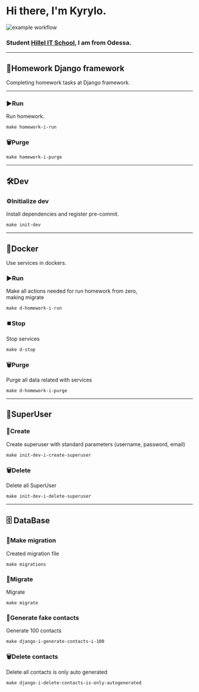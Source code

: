 # Hi there, I'm Kyrylo.
![example workflow](https://github.com/Hillel-i-Python-Pro-i-2022-12-27/homework__kulyk__kyrylo__hw5/actions/workflows/main-workflow.yml/badge.svg)
### Student [Hillel IT School](https://ithillel.ua/), I am from Odessa.
***
## 📝Homework Django framework
Completing homework tasks at Django framework.
***
### ▶️Run
Run homework.
```shell
make homework-i-run
```
### 🗑️Purge
```shell
make homework-i-purge
```
***
## 🛠️Dev
### ⚙️Initialize dev
Install dependencies and register pre-commit.
```shell
make init-dev
```
***
## 🐳Docker
Use services in dockers.
### ▶️Run
Make all actions needed for run homework from zero,  
making migrate
```shell
make d-homework-i-run
```
### ⏹️Stop
Stop services
```shell
make d-stop
```
### 🗑️Purge
Purge all data related with services
```shell
make d-homework-i-purge
```
***
## 🐳SuperUser
### 🔩Create
Create superuser with standard parameters (username, password, email)
```shell
make init-dev-i-create-superuser
```
### 🗑️Delete
Delete all SuperUser
```shell
make init-dev-i-delete-superuser
```
***
## 🗄 DataBase
### 🧳Make migration
Created migration file
```shell
make migrations
```
### 🛫Migrate
Migrate
```shell
make migrate
```
### 🧬Generate fake contacts
Generate 100 contacts
```shell
make django-i-generate-contacts-i-100
```
### 🗑️Delete contacts
Delete all contacts is only auto generated
```shell
make django-i-delete-contacts-is-only-autogenerated
```